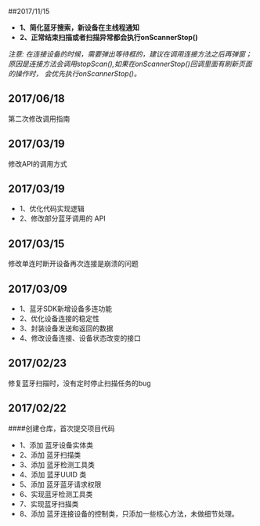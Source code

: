
##2017/11/15

+ **1、简化蓝牙搜索，新设备在主线程通知**
+ **2、正常结束扫描或者扫描异常都会执行onScannerStop()**

*注意:
    在连接设备的时候，需要弹出等待框的，建议在调用连接方法之后再弹窗；
    原因是连接方法会调用stopScan(),如果在onScannerStop()回调里面有刷新页面的操作时，
    会优先执行onScannerStop()。*


2017/06/18
------
第二次修改调用指南

2017/03/19
------
修改API的调用方式

2017/03/19
------
* 1、优化代码实现逻辑
* 2、修改部分蓝牙调用的 API

2017/03/15
------
修改单连时断开设备再次连接是崩溃的问题

2017/03/09
------
* 1、蓝牙SDK新增设备多连功能
* 2、优化设备连接的稳定性
* 3、封装设备发送和返回的数据
* 4、修改设备连接、设备状态改变的接口


2017/02/23
------
修复蓝牙扫描时，没有定时停止扫描任务的bug

2017/02/22
------
####创建仓库，首次提交项目代码
* 1、添加 蓝牙设备实体类
* 2、添加 蓝牙扫描类
* 3、添加 蓝牙检测工具类
* 4、添加 蓝牙UUID 类
* 5、添加 蓝牙蓝牙请求权限
* 6、实现蓝牙检测工具类
* 7、实现蓝牙扫描类
* 8、添加 蓝牙连接设备的控制类，只添加一些核心方法，未做细节处理。



